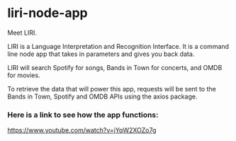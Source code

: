 # liri-node-app

Meet LIRI. 

LIRI is a Language Interpretation and Recognition Interface. It is a command line node app that takes in parameters and gives you back data.

LIRI will search Spotify for songs, Bands in Town for concerts, and OMDB for movies.

To retrieve the data that will power this app, requests will be sent to the Bands in Town, Spotify and OMDB APIs using the axios package. 

### Here is a link to see how the app functions:
https://www.youtube.com/watch?v=jYqW2XOZo7g 

